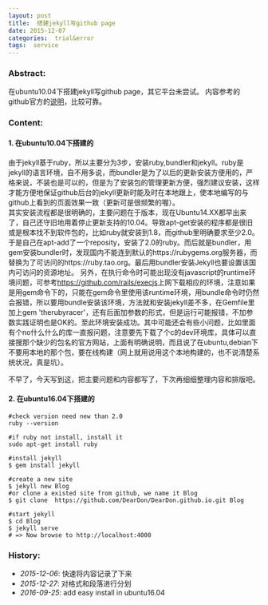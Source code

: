 ```yaml
---
layout: post
title:  搭建jekyll写github page
date: 2015-12-07
categories:  trial&error
tags:  service
---
```


### Abstract:
在ubuntu10.04下搭建jekyll写github page，其它平台未尝试。
内容参考的github官方的[说明](https://help.github.com/articles/using-jekyll-with-pages/)，比较可靠。<br> 

### Content:
#### 1. 在ubuntu10.04下搭建的

由于jekyll基于ruby，所以主要分为3步，安装ruby,bundler和jekyll。ruby是jekyll的语言环境，自不用多说，而bundler是为了以后的更新安装方便用的，严格来说，不装也是可以的，但是为了安装包的管理更新方便，强烈建议安装，这样才能方便地保证github后台的jekyll更新时能及时在本地跟上，使本地编写的与github上看到的页面效果一致（更新可是很频繁的喔）。<br>
其实安装流程都是很明确的，主要问题在于版本，现在Ubuntu14.XX都早出来了，自己还守旧地用着停止更新支持的10.04。导致apt-get安装的程序都是很旧或是根本找不到软件包的，比如ruby就安装到1.8，而github里明确要求至少2.0。于是自己在apt-add了一个reposity，安装了2.0的ruby。而后就是bundler，用gem安装bundler时，发现国内不能连到默认的https://rubygems.org服务器，而替换为了可访问的https://ruby.tao.org。最后用bundler安装Jekyll也要设置该国内可访问的资源地址。
另外，在执行命令时可能出现没有javascript的runtime环境问题，可参考<https://github.com/rails/execjs>上网下载相应的环境，注意如果是用gem命令下的，只能在gem命令里使用该runtime环境，用bundle命令时仍然会报错，所以要用bundle安装该环境，方法就和安装jekyll差不多，在Gemfile里加上gem 'therubyracer'，还有后面加参数的形式，但是运行可能报错，不加参数实践证明也是OK的。至此环境安装成功。其中可能还会有些小问题，比如里面有个no什么什么的库一直报问题，注意要先下载了个c的dev环境库，具体可以直接搜那个缺少的包名的官方网站，上面有明确说明，而且说了在ubuntu,debian下不要用本地的那个包，要在线构建（网上就用说用这个本地构建的，也不说清楚系统状况，真是坑）。

不早了，今天写到这，把主要问题和内容都写了，下次再细细整理内容和排版吧。

#### 2. 在ubuntu16.04下搭建的

    #check version need new than 2.0
    ruby --version 

    #if ruby not install, install it
    sudo apt-get install ruby 

    #install jekyll
    $ gem install jekyll 

    #create a new site 
    $ jekyll new Blog
    #or clone a existed site from github, we name it Blog
    $ git clone  https://github.com/DearDon/DearDon.github.io.git Blog

    #start jekyll
    $ cd Blog
    $ jekyll serve
    # => Now browse to http://localhost:4000

### History:
* <em>2015-12-06</em>: 快速将内容记录了下来<br>
* <em>2015-12-27</em>: 对格式和段落进行分划<br>
* <em>2016-09-25</em>: add easy install in ubuntu16.04<br>

